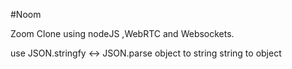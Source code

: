 #Noom

Zoom Clone using nodeJS ,WebRTC and Websockets.

use JSON.stringfy <-> JSON.parse
object to string        string to object